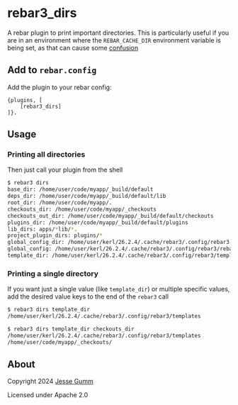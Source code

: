 # rebar3_dirs

A rebar plugin to print important directories. This is particularly useful if
you are in an environment where the `REBAR_CACHE_DIR` environment variable is
being set, as that can cause some
[confusion](https://github.com/erlang/rebar3/issues/2762)

## Add to `rebar.config`

Add the plugin to your rebar config:

    {plugins, [
        [rebar3_dirs]
    ]}.

## Usage

### Printing all directories

Then just call your plugin from the shell

```bash
$ rebar3 dirs
base_dir: /home/user/code/myapp/_build/default
deps_dir: /home/user/code/myapp/_build/default/lib
root_dir: /home/user/code/myapp/.
checkouts_dir: /home/user/code/myapp/_checkouts
checkouts_out_dir: /home/user/code/myapp/_build/default/checkouts
plugins_dir: /home/user/code/myapp/_build/default/plugins
lib_dirs: apps/*lib/*.
project_plugin_dirs: plugins/*
global_config_dir: /home/user/kerl/26.2.4/.cache/rebar3/.config/rebar3
global_config: /home/user/kerl/26.2.4/.cache/rebar3/.config/rebar3/rebar.config
template_dir: /home/user/kerl/26.2.4/.cache/rebar3/.config/rebar3/templates
```

### Printing a single directory

If you want just a single value (like `template_dir`) or multiple specific
values, add the desired value keys to the end of the `rebar3` call

```bash
$ rebar3 dirs template_dir
/home/user/kerl/26.2.4/.cache/rebar3/.config/rebar3/templates

$ rebar3 dirs template_dir checkouts_dir
/home/user/kerl/26.2.4/.cache/rebar3/.config/rebar3/templates
/home/user/code/myapp/_checkouts/
```

## About

Copyright 2024 [Jesse Gumm](http://jessegumm.com)

Licensed under Apache 2.0
